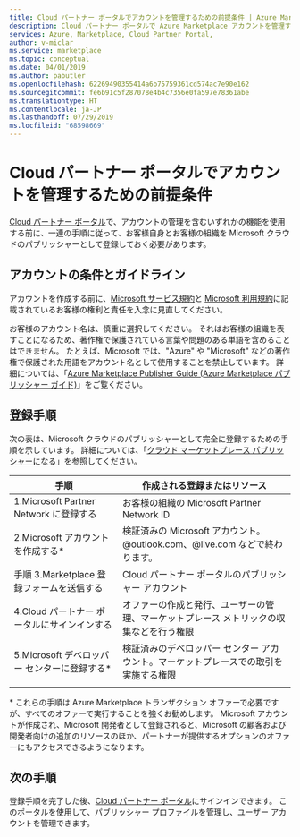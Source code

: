 ```yaml
---
title: Cloud パートナー ポータルでアカウントを管理するための前提条件 | Azure Marketplace
description: Cloud パートナー ポータルで Azure Marketplace アカウントを管理するための前提条件。
services: Azure, Marketplace, Cloud Partner Portal,
author: v-miclar
ms.service: marketplace
ms.topic: conceptual
ms.date: 04/01/2019
ms.author: pabutler
ms.openlocfilehash: 62269490355414a6b75759361cd574ac7e90e162
ms.sourcegitcommit: fe6b91c5f287078e4b4c7356e0fa597e78361abe
ms.translationtype: HT
ms.contentlocale: ja-JP
ms.lasthandoff: 07/29/2019
ms.locfileid: "68598669"
---
```

# <a name="prerequisites-for-managing-accounts-on-the-cloud-partner-portal"></a>Cloud パートナー ポータルでアカウントを管理するための前提条件 

[Cloud パートナー ポータル](https://cloudpartner.azure.com/)で、アカウントの管理を含むいずれかの機能を使用する前に、一連の手順に従って、お客様自身とお客様の組織を Microsoft クラウドのパブリッシャーとして登録しておく必要があります。


## <a name="account-terms-and-guidelines"></a>アカウントの条件とガイドライン

アカウントを作成する前に、[Microsoft サービス規約](https://www.microsoft.com/servicesagreement)と [Microsoft 利用規約](https://www.microsoft.com/en-us/legal/intellectualproperty/copyright/default.aspx)に記載されているお客様の権利と責任を入念に見直してください。  

お客様のアカウント名は、慎重に選択してください。  それはお客様の組織を表すことになるため、著作権で保護されている言葉や問題のある単語を含めることはできません。  たとえば、Microsoft では、"Azure" や "Microsoft" などの著作権で保護された用語をアカウント名として使用することを禁止しています。  詳細については、「[Azure Marketplace Publisher Guide (Azure Marketplace パブリッシャー ガイド)](https://docs.microsoft.com/azure/marketplace/guidelines)」をご覧ください。


## <a name="registration-steps"></a>登録手順

次の表は、Microsoft クラウドのパブリッシャーとして完全に登録するための手順を示しています。  詳細については、「[クラウド マーケットプレース パブリッシャーになる](https://docs.microsoft.com/azure/marketplace/become-publisher
)」を参照してください。 


|                   手順                   |  作成される登録またはリソース                     |
|                  ------                  |  -----------------------------------                    |
| 1.Microsoft Partner Network に登録する |  お客様の組織の Microsoft Partner Network ID |
| 2.Microsoft アカウントを作成する*           |  検証済みの Microsoft アカウント。@outlook.com、@live.com などで終わります。 |
| 手順 3.Marketplace 登録フォームを送信する | Cloud パートナー ポータルのパブリッシャー アカウント      |
| 4.Cloud パートナー ポータルにサインインする        | オファーの作成と発行、ユーザーの管理、マーケットプレース メトリックの収集などを行う権限 |
| 5.Microsoft デベロッパー センターに登録する* | 検証済みのデベロッパー センター アカウント。マーケットプレースでの取引を実施する権限  |
|   |   |

\* これらの手順は Azure Marketplace トランザクション オファーで必要ですが、すべてのオファーで実行することを強くお勧めします。  Microsoft アカウントが作成され、Microsoft 開発者として登録されると、Microsoft の顧客および開発者向けの追加のリソースのほか、パートナーが提供するオプションのオファーにもアクセスできるようになります。  


## <a name="next-steps"></a>次の手順

登録手順を完了した後、[Cloud パートナー ポータル](https://cloudpartner.azure.com/)にサインインできます。  このポータルを使用して、パブリッシャー プロファイルを管理し、ユーザー アカウントを管理できます。
